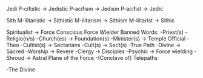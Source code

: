 Jedi
P-cifistic -> Jedistic
P-acifism -> Jedism
P-acifist -> Jedic

Sith
M-ilitaristic -> Sithistic
M-ilitarism -> Sithism
M-ilitarist -> Sithic

Spiritualist -> Force Conscious
Force Wielder
Banned Words:
-Priest(s)
-Religio(n/s)
-Church(es) -> Foundation(s)
-Minister(s) -> Temple Official
-Theo
-Cultist(s) -> Sectarians
-Cult(s) -> Sect(s)
-True Path
-Divine -> Sacred
-Worship -> Revere
-Clergy -> Disciples
-Psychic -> Force wielding
-Shroud -> Astral Plane of the Force
-(Conclave of) Telepaths

-The Divine